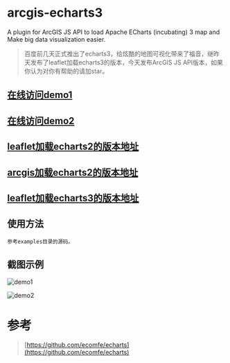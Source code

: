 # arcgis-echarts3
A plugin for ArcGIS JS API to load Apache ECharts (incubating) 3 map and Make big data visualization easier.

> 百度前几天正式推出了echarts3，给炫酷的地图可视化带来了福音，继昨天发布了leaflet加载echarts3的版本，今天发布ArcGIS JS API版本，如果你认为对你有帮助的请加star。


## [在线访问demo1](http://wandergis.github.io/arcgis-echarts3/examples/index.html)

## [在线访问demo2](http://wandergis.github.io/arcgis-echarts3/examples/index2.html)

## [leaflet加载echarts2的版本地址](https://github.com/wandergis/leaflet-echarts)

## [arcgis加载echarts2的版本地址](https://github.com/wandergis/arcgis-echarts)

## [leaflet加载echarts3的版本地址](https://github.com/wandergis/leaflet-echarts3)

## 使用方法

	参考examples目录的源码。

## 截图示例
![demo1](https://raw.githubusercontent.com/wandergis/arcgis-echarts3/master/examples/demo1.gif)

![demo2](https://raw.githubusercontent.com/wandergis/arcgis-echarts3/master/examples/demo2.gif)

# 参考

>[https://github.com/ecomfe/echarts](https://github.com/ecomfe/echarts)
